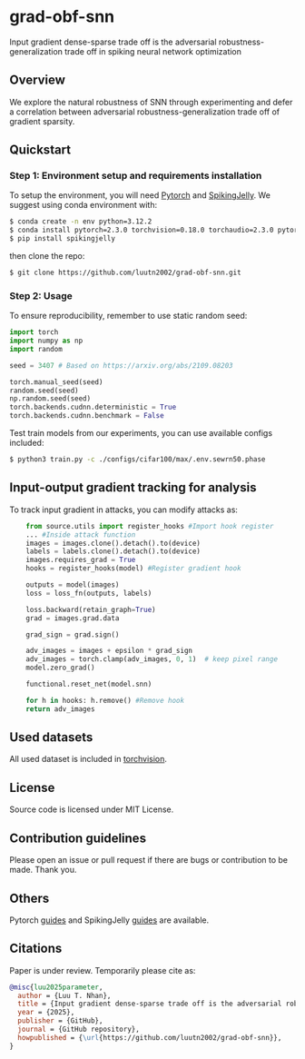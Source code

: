# grad-obf-snn
Input gradient dense-sparse trade off is the adversarial robustness-generalization trade off in spiking neural network optimization

## Overview

We explore the natural robustness of SNN through experimenting and defer a correlation between adversarial robustness-generalization trade off of gradient sparsity.

## Quickstart

### Step 1: Environment setup and requirements installation

To setup the environment, you will need [Pytorch](https://docs.pytorch.org/tutorials/beginner/basics/quickstart_tutorial.html) and [SpikingJelly](https://spikingjelly.readthedocs.io/zh-cn/latest/#index-en). We suggest using conda environment with:

```bash
$ conda create -n env python=3.12.2
$ conda install pytorch=2.3.0 torchvision=0.18.0 torchaudio=2.3.0 pytorch-cuda=12.1 -c pytorch -c nvidia #As latest pytorch conda guide, change cuda version suitable to your case.
$ pip install spikingjelly
```

then clone the repo:

```bash
$ git clone https://github.com/luutn2002/grad-obf-snn.git
```

### Step 2: Usage

To ensure reproducibility, remember to use static random seed:
```python
import torch
import numpy as np
import random

seed = 3407 # Based on https://arxiv.org/abs/2109.08203

torch.manual_seed(seed)
random.seed(seed)
np.random.seed(seed)
torch.backends.cudnn.deterministic = True
torch.backends.cudnn.benchmark = False
```

Test train models from our experiments, you can use available configs included:
```bash
$ python3 train.py -c ./configs/cifar100/max/.env.sewrn50.phase
```
## Input-output gradient tracking for analysis

To track input gradient in attacks, you can modify attacks as:
```python
    from source.utils import register_hooks #Import hook register
    ... #Inside attack function
    images = images.clone().detach().to(device)
    labels = labels.clone().detach().to(device)
    images.requires_grad = True
    hooks = register_hooks(model) #Register gradient hook

    outputs = model(images)
    loss = loss_fn(outputs, labels)

    loss.backward(retain_graph=True)
    grad = images.grad.data

    grad_sign = grad.sign()

    adv_images = images + epsilon * grad_sign
    adv_images = torch.clamp(adv_images, 0, 1)  # keep pixel range
    model.zero_grad()

    functional.reset_net(model.snn)

    for h in hooks: h.remove() #Remove hook
    return adv_images
```
## Used datasets

All used dataset is included in [torchvision](https://docs.pytorch.org/vision/main/datasets.html).

## License

Source code is licensed under MIT License.

## Contribution guidelines

Please open an issue or pull request if there are bugs or contribution to be made. Thank you.

## Others
Pytorch [guides](https://docs.pytorch.org/tutorials/beginner/basics/quickstart_tutorial.html) and SpikingJelly [guides](https://spikingjelly.readthedocs.io/zh-cn/latest/#index-en) are available.

## Citations
Paper is under review. Temporarily please cite as:
```bibtex
@misc{luu2025parameter,
  author = {Luu T. Nhan},
  title = {Input gradient dense-sparse trade off is the adversarial robustness-generalization trade off in spiking neural network optimization},
  year = {2025},
  publisher = {GitHub},
  journal = {GitHub repository},
  howpublished = {\url{https://github.com/luutn2002/grad-obf-snn}},
}
```
